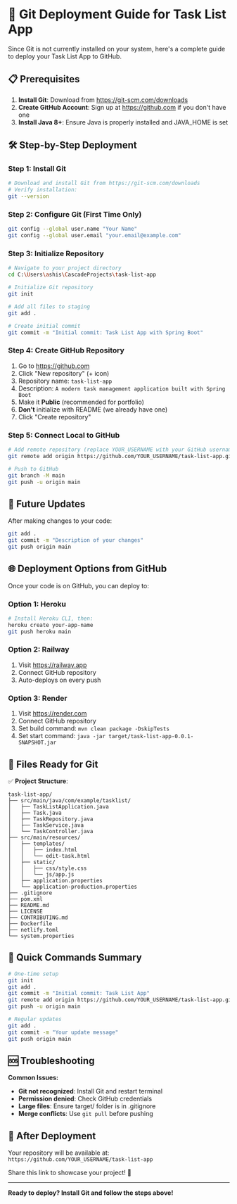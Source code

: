 # 🚀 Git Deployment Guide for Task List App

Since Git is not currently installed on your system, here's a complete guide to deploy your Task List App to GitHub.

## 📋 Prerequisites

1. **Install Git**: Download from https://git-scm.com/downloads
2. **Create GitHub Account**: Sign up at https://github.com if you don't have one
3. **Install Java 8+**: Ensure Java is properly installed and JAVA_HOME is set

## 🛠️ Step-by-Step Deployment

### Step 1: Install Git
```bash
# Download and install Git from https://git-scm.com/downloads
# Verify installation:
git --version
```

### Step 2: Configure Git (First Time Only)
```bash
git config --global user.name "Your Name"
git config --global user.email "your.email@example.com"
```

### Step 3: Initialize Repository
```bash
# Navigate to your project directory
cd C:\Users\ashis\CascadeProjects\task-list-app

# Initialize Git repository
git init

# Add all files to staging
git add .

# Create initial commit
git commit -m "Initial commit: Task List App with Spring Boot"
```

### Step 4: Create GitHub Repository
1. Go to https://github.com
2. Click "New repository" (+ icon)
3. Repository name: `task-list-app`
4. Description: `A modern task management application built with Spring Boot`
5. Make it **Public** (recommended for portfolio)
6. **Don't** initialize with README (we already have one)
7. Click "Create repository"

### Step 5: Connect Local to GitHub
```bash
# Add remote repository (replace YOUR_USERNAME with your GitHub username)
git remote add origin https://github.com/YOUR_USERNAME/task-list-app.git

# Push to GitHub
git branch -M main
git push -u origin main
```

## 🔄 Future Updates

After making changes to your code:
```bash
git add .
git commit -m "Description of your changes"
git push origin main
```

## 🌐 Deployment Options from GitHub

Once your code is on GitHub, you can deploy to:

### Option 1: Heroku
```bash
# Install Heroku CLI, then:
heroku create your-app-name
git push heroku main
```

### Option 2: Railway
1. Visit https://railway.app
2. Connect GitHub repository
3. Auto-deploys on every push

### Option 3: Render
1. Visit https://render.com
2. Connect GitHub repository
3. Set build command: `mvn clean package -DskipTests`
4. Set start command: `java -jar target/task-list-app-0.0.1-SNAPSHOT.jar`

## 📁 Files Ready for Git

✅ **Project Structure**:
```
task-list-app/
├── src/main/java/com/example/tasklist/
│   ├── TaskListApplication.java
│   ├── Task.java
│   ├── TaskRepository.java
│   ├── TaskService.java
│   └── TaskController.java
├── src/main/resources/
│   ├── templates/
│   │   ├── index.html
│   │   └── edit-task.html
│   ├── static/
│   │   ├── css/style.css
│   │   └── js/app.js
│   ├── application.properties
│   └── application-production.properties
├── .gitignore
├── pom.xml
├── README.md
├── LICENSE
├── CONTRIBUTING.md
├── Dockerfile
├── netlify.toml
└── system.properties
```

## 🎯 Quick Commands Summary

```bash
# One-time setup
git init
git add .
git commit -m "Initial commit: Task List App"
git remote add origin https://github.com/YOUR_USERNAME/task-list-app.git
git push -u origin main

# Regular updates
git add .
git commit -m "Your update message"
git push origin main
```

## 🆘 Troubleshooting

**Common Issues:**
- **Git not recognized**: Install Git and restart terminal
- **Permission denied**: Check GitHub credentials
- **Large files**: Ensure target/ folder is in .gitignore
- **Merge conflicts**: Use `git pull` before pushing

## 📱 After Deployment

Your repository will be available at:
`https://github.com/YOUR_USERNAME/task-list-app`

Share this link to showcase your project! 🎉

---

**Ready to deploy? Install Git and follow the steps above!**
